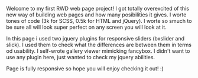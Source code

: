 Welcome to my first RWD web page project! I got totally overexcited of this new way of building web pages and how many posibilities it gives. I worte tones of code (3k for SCSS, 0.5k for HTML and jQuery). I worte so smuch to be sure all will look super perfect on any screen you will look at it.

In this page i used two jquery plugins for responsive sliders (bxslider and slick). I used them to check what the differences are between them in terms od usability. I self-wrote gallery viewer mimicking fancybox. I didn't want to use any plugin here, just wanted to check my jquery abilities.

Page is fully responsive so hope you will enjoy checking it out! :)
